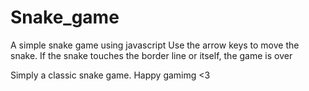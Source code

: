 # Snake_game
A simple snake game using javascript 
Use the arrow keys to move the snake. 
If the snake touches the border line or itself, the game is over

Simply a classic snake game.
Happy gamimg <3
